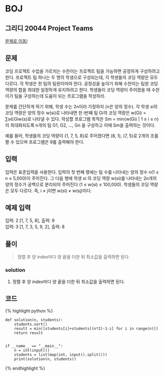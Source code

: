 # BOJ

## 그리디 20044 Project Teams
[문제로 이동!](https://www.acmicpc.net/problem/20044)

## 문제

코딩 프로젝트 수업을 가르치는 수찬이는 프로젝트 팀을 가능하면 공정하게 구성하려고 한다. 프로젝트 팀 하나는 두 명의 학생으로 구성되는데, 각 학생들의 코딩 역량은 모두 다르다. 각 학생은 한 팀의 팀원이어야 한다. 공정성을 높이기 위해 수찬이는 팀원 코딩 역량의 합을 최대한 일정하게 유지하려고 한다. 학생들이 코딩 역량이 주어졌을 때 수찬이가 팀을 구성하는데 도움이 되는 프로그램을 작성하라.

문제를 간단하게 하기 위해, 학생 수는 2n이라 가정하자 (n은 양의 정수). 각 학생 si의 코딩 역량은 양의 정수 w(si)로 나타내면 한 i번째 팀 Gi의 코딩 역량은 w(Gi) = ∑s∈Giw(s)로 나타낼 수 있다. 작성할 프로그램 목적은 Sm = min{w(Gi) | 1 ≤ i ≤ n}이 최대화되도록 n개의 팀 G1, G2, …, Gn 을 구성하고 이때 Sm을 출력하는 것이다.

예를 들어, 학생들의 코딩 역량이 {1, 7, 5, 8}로 주어졌다면 (8, 1), (7, 5)로 2개의 조를 짤 수 있으며 프로그램은 9를 출력해야 한다.

## 입력

입력은 표준입력을 사용한다. 입력의 첫 번째 행에는 팀 수를 나타내는 양의 정수 n(1 ≤ n ≤ 5,000)이 주어진다. 그 다음 행에 학생 si 의 코딩 역량 w(si)를 나타내는 2n개의 양의 정수가 공백으로 분리되어 주어진다 (1 ≤ w(si) ≤ 100,000). 학생들의 코딩 역량은 모두 다르다. 즉, i ≠ j이면 w(si) ≠ w(sj)이다.

## 예제 입력
입력: 2 [1, 7, 5, 8], 출력: 9<br>
입력: 3 [1, 7, 3, 5, 9, 2], 출력: 8<br>

## 풀이
> 정렬 후 양 index마다 양 끝을 더한 뒤 최소값을 출력하면 된다.

### solution
1. 정렬 후 양 index마다 양 끝을 더한 뒤 최소값을 출력하면 된다.

## 코드

{% highlight python %}

    def solution(n, students):
        students.sort()
        result = min([students[i]+students[(n*2)-1-i] for i in range(n)])
        return result
    
    
    if __name__ == "__main__":
        n = int(input())
        students = list(map(int, input().split()))
        print(solution(n, students))
{% endhighlight %}